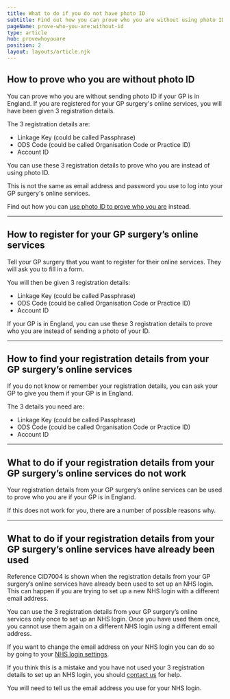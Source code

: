```yaml
---
title: What to do if you do not have photo ID
subtitle: Find out how you can prove who you are without using photo ID.
pageName: prove-who-you-are:without-id
type: article
hub: provewhoyouare
position: 2
layout: layouts/article.njk
---
```


## How to prove who you are without photo ID

You can prove who you are without sending photo ID if your GP is in England. If you are registered for your GP surgery's online services, you will have been given 3 registration details.

The 3 registration details are:

- Linkage Key (could be called Passphrase)
- ODS Code (could be called Organisation Code or Practice ID)
- Account ID

You can use these 3 registration details to prove who you are instead of using photo ID.

This is not the same as email address and password you use to log into your GP surgery's online services.

Find out how you can <a href="/provewhoyouare/withid">use photo ID to prove who you are</a> instead.

---

## How to register for your GP surgery’s online services

Tell your GP surgery that you want to register for their online services. They will ask you to fill in a form.

You will then be given 3 registration details:

- Linkage Key (could be called Passphrase)
- ODS Code (could be called Organisation Code or Practice ID)
- Account ID

If your GP is in England, you can use these 3 registration details to prove who you are instead of sending a photo of your ID.

---

## How to find your registration details from your GP surgery’s online services

If you do not know or remember your registration details, you can ask your GP to give you them if your GP is in England.

The 3 details you need are:

- Linkage Key (could be called Passphrase)
- ODS Code (could be called Organisation Code or Practice ID)
- Account ID

---

## What to do if your registration details from your GP surgery’s online services do not work

Your registration details from your GP surgery’s online services can be used to prove who you are if your GP is in England.

If this does not work for you, there are a number of possible reasons why.

---

## What to do if your registration details from your GP surgery’s online services have already been used

Reference CID7004 is shown when the registration details from your GP surgery’s online services have already been used to set up an NHS login. This can happen if you are trying to set up a new NHS login with a different email address.

You can use the 3 registration details from your GP surgery’s online services only once to set up an NHS login. Once you have used them once, you cannot use them again on a different NHS login using a different email address.

If you want to change the email address on your NHS login you can do so by going to your [NHS login settings](https://settings.login.nhs.uk/ 'NHS login settings').

If you think this is a mistake and you have not used your 3 registration details to set up an NHS login, you should [contact us](/contact?error=CID7004 'contact us') for help.

You will need to tell us the email address you use for your NHS login.
